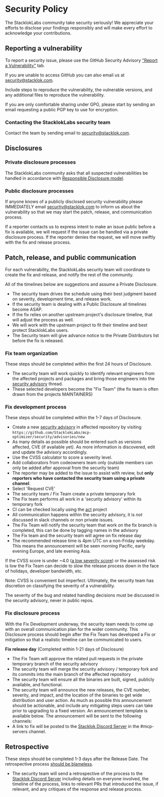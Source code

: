 # Security Policy

The StacklokLabs community take security seriously! We appreciate your efforts
to disclose your findings responsibly and will make every effort to acknowledge
your contributions.

## Reporting a vulnerability

To report a security issue, please use the GitHub Security Advisory
["Report a Vulnerability"](https://github.com/StacklokLabs/mcp-optimizer/security/advisories/new)
tab.

If you are unable to access GitHub you can also email us at
[security@stacklok.com](mailto:security@stacklok.com).

Include steps to reproduce the vulnerability, the vulnerable versions, and any
additional files to reproduce the vulnerability.

If you are only comfortable sharing under GPG, please start by sending an email
requesting a public PGP key to use for encryption.

### Contacting the StacklokLabs security team

Contact the team by sending email to
[security@stacklok.com](mailto:security@stacklok.com).

## Disclosures

### Private disclosure processes

The StacklokLabs community asks that all suspected vulnerabilities be handled in
accordance with
[Responsible Disclosure model](https://en.wikipedia.org/wiki/Responsible_disclosure).

### Public disclosure processes

If anyone knows of a publicly disclosed security vulnerability please
IMMEDIATELY email [security@stacklok.com](mailto:security@stacklok.com) to
inform us about the vulnerability so that we may start the patch, release, and
communication process.

If a reporter contacts us to express intent to make an issue public before a
fix is available, we will request if the issue can be handled via a private
disclosure process. If the reporter denies the request, we will move swiftly
with the fix and release process.

## Patch, release, and public communication

For each vulnerability, the StacklokLabs security team will coordinate to create
the fix and release, and notify the rest of the community.

All of the timelines below are suggestions and assume a Private Disclosure.

- The security team drives the schedule using their best judgment based on
  severity, development time, and release work.
- If the security team is dealing with a Public Disclosure all timelines become
  ASAP.
- If the fix relies on another upstream project's disclosure timeline, that will
  adjust the process as well.
- We will work with the upstream project to fit their timeline and best protect
  StacklokLabs users.
- The Security team will give advance notice to the Private Distributors list
  before the fix is released.

### Fix team organization

These steps should be completed within the first 24 hours of Disclosure.

- The security team will work quickly to identify relevant engineers from the
  affected projects and packages and bring those engineers into the
  [security advisory](https://docs.github.com/en/code-security/security-advisories/)
  thread.
- These selected developers become the "Fix Team" (the fix team is often drawn
  from the projects MAINTAINERS)

### Fix development process

These steps should be completed within the 1-7 days of Disclosure.

- Create a new
  [security advisory](https://docs.github.com/en/code-security/security-advisories/)
  in affected repository by visiting
  `https://github.com/StacklokLabs/mcp-optimizer/security/advisories/new`
- As many details as possible should be entered such as versions affected, CVE
  (if available yet). As more information is discovered, edit and update the
  advisory accordingly.
- Use the CVSS calculator to score a severity level.
- Add collaborators from codeowners team only (outside members can only be added
  after approval from the security team)
- The reporter may be added to the issue to assist with review, but **only
  reporters who have contacted the security team using a private channel**.
- Select 'Request CVE'
- The security team / Fix Team create a private temporary fork
- The Fix team performs all work in a 'security advisory' within its temporary
  fork
- CI can be checked locally using the [act](https://github.com/nektos/act)
  project
- All communication happens within the security advisory, it is _not_ discussed
  in slack channels or non private issues.
- The Fix Team will notify the security team that work on the fix branch is
  completed, this can be done by tagging names in the advisory
- The Fix team and the security team will agree on fix release day
- The recommended release time is 4pm UTC on a non-Friday weekday. This means
  the announcement will be seen morning Pacific, early evening Europe, and late
  evening Asia.

If the CVSS score is under ~4.0
([a low severity score](https://www.first.org/cvss/specification-document#i5))
or the assessed risk is low the Fix Team can decide to slow the release process
down in the face of holidays, developer bandwidth, etc.

Note: CVSS is convenient but imperfect. Ultimately, the security team has
discretion on classifying the severity of a vulnerability.

The severity of the bug and related handling decisions must be discussed in
the security advisory, never in public repos.

### Fix disclosure process

With the Fix Development underway, the security team needs to come up with an
overall communication plan for the wider community. This Disclosure process
should begin after the Fix Team has developed a Fix or mitigation so that a
realistic timeline can be communicated to users.

**Fix release day** (Completed within 1-21 days of Disclosure)

- The Fix Team will approve the related pull requests in the private temporary
  branch of the security advisory
- The security team will merge the security advisory / temporary fork and its
  commits into the main branch of the affected repository
- The security team will ensure all the binaries are built, signed, publicly
  available, and functional.
- The security team will announce the new releases, the CVE number, severity,
  and impact, and the location of the binaries to get wide distribution and user
  action. As much as possible this announcement should be actionable, and
  include any mitigating steps users can take prior to upgrading to a fixed
  version. An announcement template is available below. The announcement will be
  sent to the following channels:
- A link to fix will be posted to the
  [Stacklok Discord Server](https://discord.gg/stacklok) in the #mcp-servers
  channel.

## Retrospective

These steps should be completed 1-3 days after the Release Date. The
retrospective process
[should be blameless](https://landing.google.com/sre/book/chapters/postmortem-culture.html).

- The security team will send a retrospective of the process to the
  [Stacklok Discord Server](https://discord.gg/stacklok) including details on
  everyone involved, the timeline of the process, links to relevant PRs that
  introduced the issue, if relevant, and any critiques of the response and
  release process.
